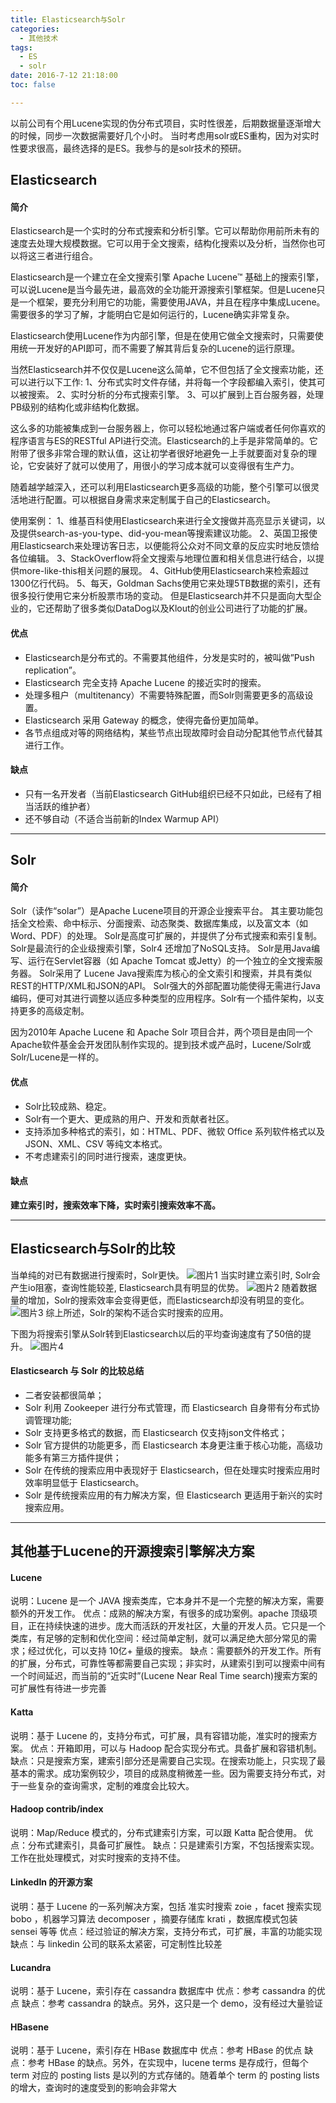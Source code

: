 ```yaml
---
title: Elasticsearch与Solr
categories:
  - 其他技术
tags:
  - ES
  - solr
date: 2016-7-12 21:18:00
toc: false

---
```


以前公司有个用Lucene实现的伪分布式项目，实时性很差，后期数据量逐渐增大的时候，同步一次数据需要好几个小时。
当时考虑用solr或ES重构，因为对实时性要求很高，最终选择的是ES。我参与的是solr技术的预研。

## Elasticsearch

#### 简介
Elasticsearch是一个实时的分布式搜索和分析引擎。它可以帮助你用前所未有的速度去处理大规模数据。它可以用于全文搜索，结构化搜索以及分析，当然你也可以将这三者进行组合。

Elasticsearch是一个建立在全文搜索引擎 Apache Lucene™ 基础上的搜索引擎，可以说Lucene是当今最先进，最高效的全功能开源搜索引擎框架。但是Lucene只是一个框架，要充分利用它的功能，需要使用JAVA，并且在程序中集成Lucene。需要很多的学习了解，才能明白它是如何运行的，Lucene确实非常复杂。

Elasticsearch使用Lucene作为内部引擎，但是在使用它做全文搜索时，只需要使用统一开发好的API即可，而不需要了解其背后复杂的Lucene的运行原理。

<!-- more -->

当然Elasticsearch并不仅仅是Lucene这么简单，它不但包括了全文搜索功能，还可以进行以下工作:
1、分布式实时文件存储，并将每一个字段都编入索引，使其可以被搜索。
2、实时分析的分布式搜索引擎。
3、可以扩展到上百台服务器，处理PB级别的结构化或非结构化数据。

这么多的功能被集成到一台服务器上，你可以轻松地通过客户端或者任何你喜欢的程序语言与ES的RESTful API进行交流。Elasticsearch的上手是非常简单的。它附带了很多非常合理的默认值，这让初学者很好地避免一上手就要面对复杂的理论，它安装好了就可以使用了，用很小的学习成本就可以变得很有生产力。

随着越学越深入，还可以利用Elasticsearch更多高级的功能，整个引擎可以很灵活地进行配置。可以根据自身需求来定制属于自己的Elasticsearch。

使用案例：
1、维基百科使用Elasticsearch来进行全文搜做并高亮显示关键词，以及提供search-as-you-type、did-you-mean等搜索建议功能。
2、英国卫报使用Elasticsearch来处理访客日志，以便能将公众对不同文章的反应实时地反馈给各位编辑。
3、StackOverflow将全文搜索与地理位置和相关信息进行结合，以提供more-like-this相关问题的展现。
4、GitHub使用Elasticsearch来检索超过1300亿行代码。
5、每天，Goldman Sachs使用它来处理5TB数据的索引，还有很多投行使用它来分析股票市场的变动。
但是Elasticsearch并不只是面向大型企业的，它还帮助了很多类似DataDog以及Klout的创业公司进行了功能的扩展。

#### 优点
- Elasticsearch是分布式的。不需要其他组件，分发是实时的，被叫做”Push replication”。
- Elasticsearch 完全支持 Apache Lucene 的接近实时的搜索。
- 处理多租户（multitenancy）不需要特殊配置，而Solr则需要更多的高级设置。
- Elasticsearch 采用 Gateway 的概念，使得完备份更加简单。
- 各节点组成对等的网络结构，某些节点出现故障时会自动分配其他节点代替其进行工作。

#### 缺点
- 只有一名开发者（当前Elasticsearch GitHub组织已经不只如此，已经有了相当活跃的维护者）
- 还不够自动（不适合当前新的Index Warmup API）

- - -

## Solr

#### 简介
Solr（读作“solar”）是Apache Lucene项目的开源企业搜索平台。
其主要功能包括全文检索、命中标示、分面搜索、动态聚类、数据库集成，以及富文本（如Word、PDF）的处理。
Solr是高度可扩展的，并提供了分布式搜索和索引复制。
Solr是最流行的企业级搜索引擎，Solr4 还增加了NoSQL支持。
Solr是用Java编写、运行在Servlet容器（如 Apache Tomcat 或Jetty）的一个独立的全文搜索服务器。
Solr采用了 Lucene Java搜索库为核心的全文索引和搜索，并具有类似REST的HTTP/XML和JSON的API。
Solr强大的外部配置功能使得无需进行Java编码，便可对其进行调整以适应多种类型的应用程序。Solr有一个插件架构，以支持更多的高级定制。

因为2010年 Apache Lucene 和 Apache Solr 项目合并，两个项目是由同一个Apache软件基金会开发团队制作实现的。提到技术或产品时，Lucene/Solr或Solr/Lucene是一样的。

#### 优点
- Solr比较成熟、稳定。
- Solr有一个更大、更成熟的用户、开发和贡献者社区。
- 支持添加多种格式的索引，如：HTML、PDF、微软 Office 系列软件格式以及 JSON、XML、CSV 等纯文本格式。
- 不考虑建索引的同时进行搜索，速度更快。

#### 缺点
**建立索引时，搜索效率下降，实时索引搜索效率不高。**

- - -

## Elasticsearch与Solr的比较
当单纯的对已有数据进行搜索时，Solr更快。
![图片1](http://7xvfir.com1.z0.glb.clouddn.com/Elasticsearch%E4%B8%8ESolr/1.png)
当实时建立索引时, Solr会产生io阻塞，查询性能较差, Elasticsearch具有明显的优势。
![图片2](http://7xvfir.com1.z0.glb.clouddn.com/Elasticsearch%E4%B8%8ESolr/2.png)
随着数据量的增加，Solr的搜索效率会变得更低，而Elasticsearch却没有明显的变化。
![图片3](http://7xvfir.com1.z0.glb.clouddn.com/Elasticsearch%E4%B8%8ESolr/3.png)
综上所述，Solr的架构不适合实时搜索的应用。

下图为将搜索引擎从Solr转到Elasticsearch以后的平均查询速度有了50倍的提升。
![图片4](http://7xvfir.com1.z0.glb.clouddn.com/Elasticsearch%E4%B8%8ESolr/4.png)

#### Elasticsearch 与 Solr 的比较总结
- 二者安装都很简单；
- Solr 利用 Zookeeper 进行分布式管理，而 Elasticsearch 自身带有分布式协调管理功能;
- Solr 支持更多格式的数据，而 Elasticsearch 仅支持json文件格式；
- Solr 官方提供的功能更多，而 Elasticsearch 本身更注重于核心功能，高级功能多有第三方插件提供；
- Solr 在传统的搜索应用中表现好于 Elasticsearch，但在处理实时搜索应用时效率明显低于 Elasticsearch。
- Solr 是传统搜索应用的有力解决方案，但 Elasticsearch 更适用于新兴的实时搜索应用。

- - -

## 其他基于Lucene的开源搜索引擎解决方案
#### Lucene
说明：Lucene 是一个 JAVA 搜索类库，它本身并不是一个完整的解决方案，需要额外的开发工作。
优点：成熟的解决方案，有很多的成功案例。apache 顶级项目，正在持续快速的进步。庞大而活跃的开发社区，大量的开发人员。它只是一个类库，有足够的定制和优化空间：经过简单定制，就可以满足绝大部分常见的需求；经过优化，可以支持 10亿+ 量级的搜索。
缺点：需要额外的开发工作。所有的扩展，分布式，可靠性等都需要自己实现；非实时，从建索引到可以搜索中间有一个时间延迟，而当前的“近实时”(Lucene Near Real Time search)搜索方案的可扩展性有待进一步完善

#### Katta
说明：基于 Lucene 的，支持分布式，可扩展，具有容错功能，准实时的搜索方案。
优点：开箱即用，可以与 Hadoop 配合实现分布式。具备扩展和容错机制。
缺点：只是搜索方案，建索引部分还是需要自己实现。在搜索功能上，只实现了最基本的需求。成功案例较少，项目的成熟度稍微差一些。因为需要支持分布式，对于一些复杂的查询需求，定制的难度会比较大。

#### Hadoop contrib/index
说明：Map/Reduce 模式的，分布式建索引方案，可以跟 Katta 配合使用。
优点：分布式建索引，具备可扩展性。
缺点：只是建索引方案，不包括搜索实现。工作在批处理模式，对实时搜索的支持不佳。

#### LinkedIn 的开源方案
说明：基于 Lucene 的一系列解决方案，包括 准实时搜索 zoie ，facet 搜索实现 bobo ，机器学习算法 decomposer ，摘要存储库 krati ，数据库模式包装 sensei 等等
优点：经过验证的解决方案，支持分布式，可扩展，丰富的功能实现
缺点：与 linkedin 公司的联系太紧密，可定制性比较差

#### Lucandra
说明：基于 Lucene，索引存在 cassandra 数据库中
优点：参考 cassandra 的优点
缺点：参考 cassandra 的缺点。另外，这只是一个 demo，没有经过大量验证

#### HBasene
说明：基于 Lucene，索引存在 HBase 数据库中
优点：参考 HBase 的优点
缺点：参考 HBase 的缺点。另外，在实现中，lucene terms 是存成行，但每个 term 对应的 posting lists 是以列的方式存储的。随着单个 term 的 posting lists 的增大，查询时的速度受到的影响会非常大